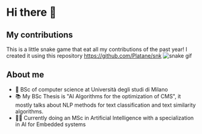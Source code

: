 # Hi there 👋

## My contributions
This is a little snake game that eat all my contributions of the past year!
I created it using this repository https://github.com/Platane/snk
![snake gif](https://github.com/agoniko/agoniko/output/github-contribution-grid-snake.svg)

## About me
- :brain: BSc of computer science at Università degli studi di Milano
- :books: My BSc Thesis is "AI Algorithms for the optimization of CMS", it mostly talks about NLP methods for text classification and text similarity algorithms.
- :scientist: Currently doing an MSc in Artificial Intelligence with a specialization in AI for Embedded systems


<!--
**agoniko/agoniko** is a ✨ _special_ ✨ repository because its `README.md` (this file) appears on your GitHub profile.

Here are some ideas to get you started:

- 🔭 I’m currently working on ...
- 🌱 I’m currently learning ...
- 👯 I’m looking to collaborate on ...
- 🤔 I’m looking for help with ...
- 💬 Ask me about ...
- 📫 How to reach me: ...
- 😄 Pronouns: ...
- ⚡ Fun fact: ...
-->
